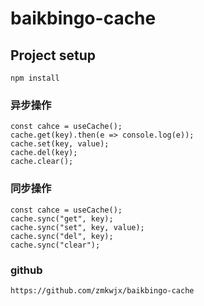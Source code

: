 # baikbingo-cache

## Project setup

```
npm install
```

### 异步操作

```
const cahce = useCache();
cache.get(key).then(e => console.log(e));
cache.set(key, value);
cache.del(key);
cache.clear();
```

### 同步操作

```
const cahce = useCache();
cache.sync("get", key);
cache.sync("set", key, value);
cache.sync("del", key);
cache.sync("clear");
```


### github

```
https://github.com/zmkwjx/baikbingo-cache
```
